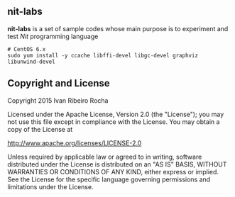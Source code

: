 nit-labs
-----------

**nit-labs**  is a set of sample codes whose main purpose is to experiment and test *Nit* programming language

```shell
# CentOS 6.x
sudo yum install -y ccache libffi-devel libgc-devel graphviz libunwind-devel
```

Copyright and License
---------------------
Copyright 2015 Ivan Ribeiro Rocha

Licensed under the Apache License, Version 2.0 (the "License");
you may not use this file except in compliance with the License.
You may obtain a copy of the License at

   http://www.apache.org/licenses/LICENSE-2.0

Unless required by applicable law or agreed to in writing, software
distributed under the License is distributed on an "AS IS" BASIS,
WITHOUT WARRANTIES OR CONDITIONS OF ANY KIND, either express or implied.
See the License for the specific language governing permissions and
limitations under the License.

[Nit]: http://nitlanguage.org/

